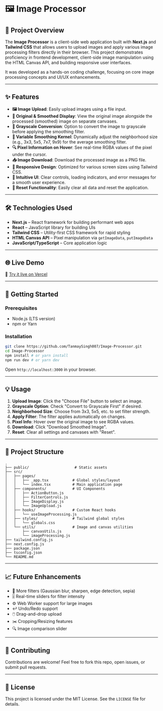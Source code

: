 # 🖼️ Image Processor

## 🚀 Project Overview
The **Image Processor** is a client-side web application built with **Next.js** and **Tailwind CSS** that allows users to upload images and apply various image processing filters directly in their browser. This project demonstrates proficiency in frontend development, client-side image manipulation using the HTML Canvas API, and building responsive user interfaces.

It was developed as a hands-on coding challenge, focusing on core image processing concepts and UI/UX enhancements.

---

## ✨ Features

- **🖼️ Image Upload**: Easily upload images using a file input.
- **🧪 Original & Smoothed Display**: View the original image alongside the processed (smoothed) image on separate canvases.
- **🖤 Grayscale Conversion**: Option to convert the image to grayscale before applying the smoothing filter.
- **📐 Variable Smoothing Kernel**: Dynamically adjust the neighborhood size (e.g., 3x3, 5x5, 7x7, 9x9) for the average smoothing filter.
- **🔍 Pixel Information on Hover**: See real-time RGBA values of the pixel under the cursor.
- **📥 Image Download**: Download the processed image as a PNG file.
- **📱 Responsive Design**: Optimized for various screen sizes using Tailwind CSS.
- **🧠 Intuitive UI**: Clear controls, loading indicators, and error messages for a smooth user experience.
- **🔄 Reset Functionality**: Easily clear all data and reset the application.

---

## 🛠️ Technologies Used

- **Next.js** – React framework for building performant web apps
- **React** – JavaScript library for building UIs
- **Tailwind CSS** – Utility-first CSS framework for rapid styling
- **HTML Canvas API** – Pixel manipulation via `getImageData`, `putImageData`
- **JavaScript/TypeScript** – Core application logic

---

## 🌐 Live Demo

🔗 [Try it live on Vercel](https://image-processor-eta.vercel.app/)

---

## 🚀 Getting Started

### Prerequisites
- Node.js (LTS version)
- npm or Yarn

### Installation

```bash
git clone https://github.com/TanmaySingh007/Image-Processor.git
cd Image-Processor
npm install # or yarn install
npm run dev # or yarn dev
```

Open `http://localhost:3000` in your browser.

---

## 💡 Usage

1. **Upload Image**: Click the "Choose File" button to select an image.
2. **Grayscale Option**: Check "Convert to Grayscale First" if desired.
3. **Neighborhood Size**: Choose from 3x3, 5x5, etc. to set filter strength.
4. **Apply Filter**: The filter applies automatically on changes.
5. **Pixel Info**: Hover over the original image to see RGBA values.
6. **Download**: Click "Download Smoothed Image".
7. **Reset**: Clear all settings and canvases with "Reset".

---

## 📂 Project Structure

```
.
├── public/                     # Static assets
├── src/
│   ├── pages/
│   │   ├── _app.tsx           # Global styles/layout
│   │   └── index.tsx          # Main application page
│   ├── components/            # UI Components
│   │   ├── ActionButton.js
│   │   ├── FilterControls.js
│   │   ├── ImageDisplay.js
│   │   └── ImageUpload.js
│   ├── hooks/                 # Custom React hooks
│   │   └── useImageProcessing.js
│   ├── styles/                # Tailwind global styles
│   │   └── globals.css
│   └── utils/                 # Image and canvas utilities
│       ├── canvasUtils.js
│       └── imageProcessing.js
├── tailwind.config.js
├── next.config.js
├── package.json
├── tsconfig.json
└── README.md
```

---

## 📈 Future Enhancements

- 🎨 More filters (Gaussian blur, sharpen, edge detection, sepia)
- 🎚️ Real-time sliders for filter intensity
- ⚙️ Web Worker support for large images
- ↩️ Undo/Redo support
- 🖱️ Drag-and-drop upload
- ✂️ Cropping/Resizing features
- 🔍 Image comparison slider

---

## 🤝 Contributing

Contributions are welcome! Feel free to fork this repo, open issues, or submit pull requests.

---

## 📄 License

This project is licensed under the MIT License. See the `LICENSE` file for details.

